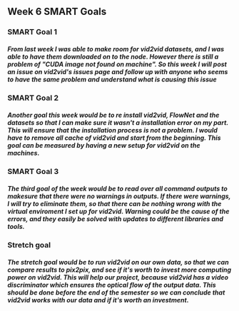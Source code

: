 ## Week 6 SMART Goals

### SMART Goal 1
##### From last week I was able to make room for vid2vid datasets, and I was able to have them downloaded on to the node. However there is still a problem of "CUDA image not found on machine". So this week I will post an issue on vid2vid's issues page and follow up with anyone who seems to have the same problem and understand what is causing this issue

### SMART Goal 2
##### Another goal this week would be to re install vid2vid, FlowNet and the datasets so that I can make sure it wasn't a installation error on my part. This will ensure that the installation process is not a problem. I would have to remove all cache of vid2vid and start from the beginning. This goal can be measured by having a new setup for vid2vid on the machines.

### SMART Goal 3
##### The third goal of the week would be to read over all command outputs to makesure that there were no warnings in outputs. If there were warnings, I will try to eliminate them, so that there can be nothing wrong with the virtual enviroment I set up for vid2vid. Warning could be the cause of the errors, and they easily be solved with updates to different libraries and tools. 

### Stretch goal
##### The stretch goal would be to run vid2vid on our own data, so that we can compare results to pix2pix, and see if it's worth to invest more computing power on vid2vid. This will help our project, because vid2vid has a video discriminator which ensures the optical flow of the output data. This should be done before the end of the semester so we can conclude that vid2vid works with our data and if it's worth an investment. 
